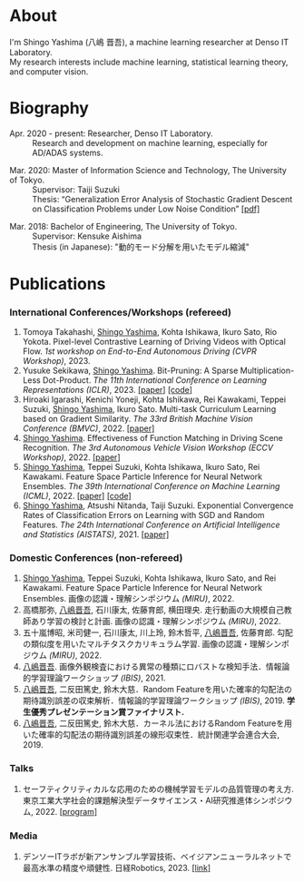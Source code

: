 # About
I'm Shingo Yashima (八嶋 晋吾), a machine learning researcher at Denso IT Laboratory.  
My research interests include machine learning, statistical learning theory, and computer vision.  

# Biography
<dl>
<dt>Apr. 2020 - present: Researcher, Denso IT Laboratory.</dt>
<dd>Research and development on machine learning, especially for AD/ADAS systems.</dd>
</dl>
<dl>
<dt>Mar. 2020: Master of Information Science and Technology, The University of Tokyo.</dt>
<dd>Supervisor: Taiji Suzuki</dd>
<dd>Thesis: “Generalization Error Analysis of Stochastic Gradient Descent on Classification Problems under Low Noise Condition” <a href="./papers/master_thesis.pdf">[pdf]</a></dd>
</dl>
<dl>
<dt>Mar. 2018: Bachelor of Engineering, The University of Tokyo.</dt>
<dd>Supervisor: Kensuke Aishima</dd>
<dd>Thesis (in Japanese): "動的モード分解を用いたモデル縮減"</dd>
</dl>

# Publications
### International Conferences/Workshops (refereed)
1. Tomoya Takahashi, <u>Shingo Yashima</u>, Kohta Ishikawa, Ikuro Sato, Rio Yokota. 
Pixel-level Contrastive Learning of Driving Videos with Optical Flow. *1st workshop on End-to-End Autonomous Driving (CVPR Workshop)*, 2023.
1. Yusuke Sekikawa, <u>Shingo Yashima</u>. 
Bit-Pruning: A Sparse Multiplication-Less Dot-Product. 
*The 11th International Conference on Learning Representations (ICLR)*, 2023. [[paper]](https://openreview.net/forum?id=YUDiZcZTI8) [[code]](https://github.com/DensoITLab/bitprune)
1. Hiroaki Igarashi, Kenichi Yoneji, Kohta Ishikawa, Rei Kawakami, Teppei Suzuki, <u>Shingo Yashima</u>, Ikuro Sato. 
Multi-task Curriculum Learning based on Gradient Similarity. 
*The 33rd British Machine Vision Conference (BMVC)*, 2022. [[paper]](https://bmvc2022.mpi-inf.mpg.de/705/)
1. <u>Shingo Yashima</u>. 
Effectiveness of Function Matching in Driving Scene Recognition. 
*The 3rd Autonomous Vehicle Vision Workshop (ECCV Workshop)*, 2022. [[paper]](https://arxiv.org/abs/2208.09694)
1. <u>Shingo Yashima</u>, Teppei Suzuki, Kohta Ishikawa, Ikuro Sato, Rei Kawakami. 
Feature Space Particle Inference for Neural Network Ensembles. 
*The 39th International Conference on Machine Learning (ICML)*, 2022. [[paper]](https://proceedings.mlr.press/v162/yashima22a.html) [[code]](https://github.com/DensoITLab/featurePI)
1. <u>Shingo Yashima</u>, Atsushi Nitanda, Taiji Suzuki. 
Exponential Convergence Rates of Classification Errors on Learning with SGD and Random Features. 
*The 24th International Conference on Artificial Intelligence and Statistics (AISTATS)*, 2021. [[paper]](http://proceedings.mlr.press/v130/yashima21a.html)

### Domestic Conferences (non-refereed)
1. <u>Shingo Yashima</u>, Teppei Suzuki, Kohta Ishikawa, Ikuro Sato, and Rei Kawakami. Feature Space Particle Inference for Neural Network Ensembles. 画像の認識・理解シンポジウム *(MIRU)*, 2022.
1. 高橋那弥, <u>八嶋晋吾</u>, 石川康太, 佐藤育郎, 横田理央. 走行動画の大規模自己教師あり学習の検討と計画. 画像の認識・理解シンポジウム *(MIRU)*, 2022.
1. 五十嵐博昭, 米司健一, 石川康太, 川上玲, 鈴木哲平, <u>八嶋晋吾</u>, 佐藤育郎. 勾配の類似度を用いたマルチタスクカリキュラム学習. 画像の認識・理解シンポジウム *(MIRU)*, 2022.
1. <u>八嶋晋吾</u>. 画像外観検査における異常の種類にロバストな検知手法．情報論的学習理論ワークショップ *(IBIS)*, 2021. 
1. <u>八嶋晋吾</u>, 二反田篤史, 鈴木大慈．Random Featureを用いた確率的勾配法の期待識別誤差の収束解析．情報論的学習理論ワークショップ *(IBIS)*, 2019. **学生優秀プレゼンテーション賞ファイナリスト.**
1. <u>八嶋晋吾</u>, 二反田篤史, 鈴木大慈．カーネル法におけるRandom Featureを用いた確率的勾配法の期待識別誤差の線形収束性．統計関連学会連合大会, 2019. 

### Talks
1. セーフティクリティカルな応用のための機械学習モデルの品質管理の考え方. 東京工業大学社会的課題解決型データサイエンス・AI研究推進体シンポジウム, 2022. [[program]](http://dsai.c.titech.ac.jp/dsai-symposium2022/) 

### Media
1. デンソーITラボが新アンサンブル学習技術、ベイジアンニューラルネットで最高水準の精度や頑健性. 日経Robotics, 2023. [[link]](https://xtech.nikkei.com/atcl/nxt/mag/rob/18/012600001/00118/)

